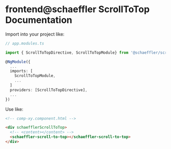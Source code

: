 # frontend@schaeffler ScrollToTop Documentation
Import into your project like:

```typescript
// app.modules.ts

import { ScrollToTopDirective, ScrollToTopModule} from '@schaeffler/scroll-to-top';

@NgModule({
  ...
  imports: [
    ScrollToTopModule,
    ...
  ]
  providers: [ScrollToTopDirective],
  ...
})
```

Use like:

```html
<!-- comp-xy.component.html -->

<div schaefflerScrollToTop>
  <!-- <content></content> -->
  <schaeffler-scroll-to-top></schaeffler-scroll-to-top>
</div>
```